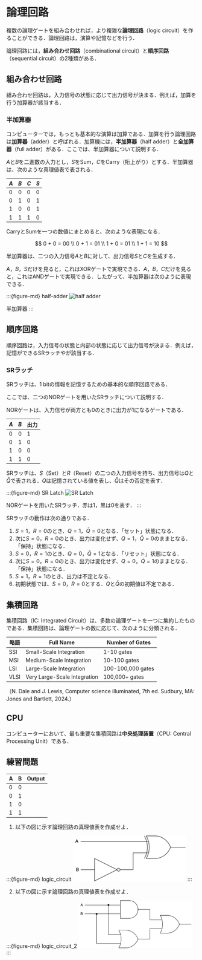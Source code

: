 # 論理回路

複数の論理ゲートを組み合わせれば，より複雑な**論理回路**（logic circuit）を作ることができる．論理回路は，演算や記憶などを行う．

論理回路には，**組み合わせ回路**（combinational circuit）と**順序回路**（sequential circuit）の2種類がある．

## 組み合わせ回路

組み合わせ回路は，入力信号の状態に応じて出力信号が決まる．例えば，加算を行う加算器が該当する．

### 半加算器

コンピューターでは，もっとも基本的な演算は加算である．加算を行う論理回路は**加算器**（adder）と呼ばれる．加算機には，**半加算器**（half adder）と**全加算器**（full adder）がある．ここでは、半加算器について説明する．

$A$と$B$を二進数の入力とし，$S$をSum，$C$をCarry（桁上がり）とする．半加算器は、次のような真理値表で表される．

| $A$ | $B$ | $C$ | $S$ |
| --- | --- | --- | --- |
| 0   | 0   | 0   | 0   |
| 0   | 1   | 0   | 1   |
| 1   | 0   | 0   | 1   |
| 1   | 1   | 1   | 0   |

CarryとSumを一つの数値にまとめると、次のような表現になる．

$$
0 + 0 = 00 \\
0 + 1 = 01 \\
1 + 0 = 01 \\
1 + 1 = 10
$$

半加算器は、二つの入力信号$A$と$B$に対して、出力信号$S$と$C$を生成する．

$A$，$B$，$S$だけを見ると，これはXORゲートで実現できる．$A$，$B$，$C$だけを見ると，これはANDゲートで実現できる．したがって、半加算器は次のように表現できる．

:::{figure-md} half-adder
<img src="https://upload.wikimedia.org/wikipedia/commons/d/d9/Half_Adder.svg" alt="half adder" width="300px">

半加算器
:::

## 順序回路

順序回路は，入力信号の状態と内部の状態に応じて出力信号が決まる．例えば，記憶ができるSRラッチやが該当する．

### SRラッチ

SRラッチは、1 bitの情報を記憶するための基本的な順序回路である．

ここでは、二つのNORゲートを用いたSRラッチについて説明する．

NORゲートは、入力信号が両方とも0のときに出力が1になるゲートである．

| $A$ | $B$ | 出力 |
| --- | --- | ---- |
| 0   | 0   | 1    |
| 0   | 1   | 0    |
| 1   | 0   | 0    |
| 1   | 1   | 0    |

SRラッチは、$S$（Set）と$R$（Reset）の二つの入力信号を持ち、出力信号は$Q$と$\bar{Q}$で表される．$Q$は記憶されている値を表し、$\bar{Q}$はその否定を表す．

:::{figure-md} SR Latch
<img src="https://upload.wikimedia.org/wikipedia/commons/c/c6/R-S_mk2.gif" alt="SR Latch" width="300px">

NORゲートを用いたSRラッチ．赤は1，黒は0を表す．
:::


SRラッチの動作は次の通りである．

1. $S = 1$，$R = 0$のとき、$Q = 1$，$\bar{Q} = 0$となる．「セット」状態になる．
2. 次に$S = 0$，$R = 0$のとき、出力は変化せず、$Q = 1$，$\bar{Q} = 0$のままとなる．「保持」状態になる．
3. $S = 0$，$R = 1$のとき、$Q = 0$，$\bar{Q} = 1$となる．「リセット」状態になる．
4. 次に$S = 0$，$R = 0$のとき、出力は変化せず、$Q = 0$，$\bar{Q} = 1$のままとなる．「保持」状態になる．
5. $S = 1$，$R = 1$のとき、出力は不定となる．
6. 初期状態では、$S = 0$，$R = 0$とする．$Q$と$\bar{Q}$の初期値は不定である．

## 集積回路

集積回路（IC: Integrated Circuit）は、多数の論理ゲートを一つに集約したものである．集積回路は、論理ゲートの数に応じて、次のように分類される．

| 略語 | Full Name                    | Number of Gates   |
| ---- | ---------------------------- | ----------------- |
| SSI  | Small-Scale Integration      | 1-10 gates        |
| MSI  | Medium-Scale Integration     | 10-100 gates      |
| LSI  | Large-Scale Integration      | 100-100,000 gates |
| VLSI | Very Large-Scale Integration | 100,000+ gates    |

（N. Dale and J. Lewis, Computer science illuminated, 7th ed. Sudbury, MA: Jones and Bartlett, 2024.）

## CPU

コンピューターにおいて、最も重要な集積回路は**中央処理装置**（CPU: Central Processing Unit）である．


## 練習問題

| A    | B   | Output |
| :--- | --- | ------ |
| 0    | 0   |        |
| 0    | 1   |        |
| 1    | 0   |        |
| 1    | 1   |        |

1. 以下の図に示す論理回路の真理値表を作成せよ．

:::{figure-md} logic_circuit
<img src="./image/circuit-1.drawio.svg" alt="Logic Circuit 1" width="300px">
:::

2. 以下の図に示す論理回路の真理値表を作成せよ．

:::{figure-md} logic_circuit_2
<img src="./image/circuit-2.drawio.svg" alt="Logic Circuit 2" width="300px">
:::

